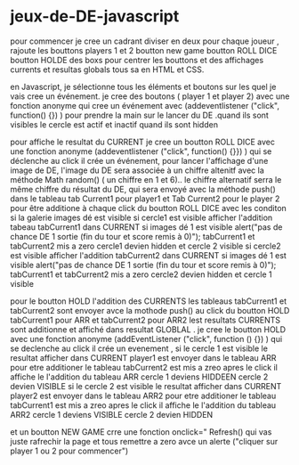 # jeux-de-DE-javascript




pour commencer je cree un cadrant diviser en  deux pour chaque joueur , 
rajoute les bouttons players 1 et 2 
boutton new game
boutton ROLL DICE 
boutton HOLDE 
des boxs  pour centrer les bouttons et  des affichages
currents et resultas globals tous sa en HTML et CSS.

en Javascript, je sélectionne tous les éléments et boutons sur les quel je vais cree un événement.
je cree des boutons ( player 1 et player 2) avec une fonction anonyme qui cree un événement avec (addeventlistener ("click", function() {}) ) pour prendre la main sur le lancer du DE .quand ils sont visibles le cercle est actif et inactif quand ils sont hidden

pour affiche le resultat du CURRENT 
je cree un boutton ROLL DICE avec une fonction anonyme (addeventlistener ("click", function() {}}) )  qui se déclenche au click il  crée un événement, pour lancer l'affichage  d'une image de DE, l'image du DE sera associée  à un chiffre altenitf avec  la méthode Math random() ( un chiffre en 1 et 6)..
le chiffre alternatif serra le même chiffre du résultat du DE, qui sera envoyé avec la méthode push() dans le tableau tab Current1 pour player1 et Tab Current2 pour le player 2 pour être additione à chaque click du boutton ROLL DICE
avec les conditon 
si la galerie images dé est visible 
si cercle1 est visible 
afficher l'addition tabeau  tabCurrent1 dans CURRENT
si images dé 1 est visible 
alert("pas de chance DE 1 sortie (fin du  tour et score remis à 0)");
tabCurrent1 et tabCurrent2 mis a zero 
cercle1 devien hidden et cercle 2 visible 
si cercle2 est visible 
afficher l'addition tabCurrent2 dans CURRENT
si images dé 1 est visible 
alert("pas de chance DE 1 sortie (fin du  tour et score remis à 0)");
tabCurrent1 et tabCurrent2 mis a zero 
cercle2 devien hidden et cercle 1 visible 

pour le boutton HOLD 
l'addition des CURRENTS
les tableaus  tabCurrent1 et tabCurrent2  sont envoyer avce la mothode push() 
au click du boutton HOLD
tabCurrent1 pour ARR et tabCurrent2 pour ARR2 lest resultats CURRENTS sont 
additionne et affiché dans resultat GLOBLAL .
je cree le  boutton HOLD avec une fonction anonyme (addEventListener ("click", function () {}) )  qui se declenche au click il  crée un evenement , 
si le  cercle 1 est visible 
le resultat afficher dans CURRENT player1 est envoyer  dans le tableau ARR pour etre additioner 
le tableau tabCurrent2  est mis a zreo apres le click
il affiche le l'addition du tableau ARR 
cercle 1 deviens HIDDEEN
cercle 2 devien VISIBLE
si le  cercle 2 est visible 
le resultat afficher dans CURRENT player2 est envoyer  dans le tableau ARR2 pour etre additioner 
le tableau tabCurrent1  est mis a zreo apres le click
il affiche le l'addition du tableau ARR2 
cercle 1 deviens VISIBLE
cercle 2 devien HIDDEN


et un boutton NEW GAME 
crre une fonction  onclick=" Refresh()
qui vas juste rafrechir la page et tous remettre a zero 
avce un alerte ("cliquer sur player 1 ou 2 pour commencer")
 

